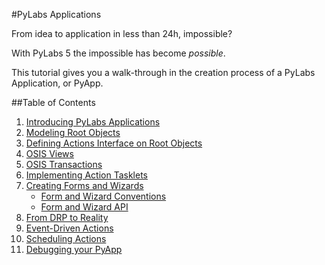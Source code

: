 #PyLabs Applications

From idea to application in less than 24h, impossible?

With PyLabs 5 the impossible has become *possible*.

This tutorial gives you a walk-through in the creation process of a PyLabs Application, or PyApp.


##Table of Contents

1. [Introducing PyLabs Applications](/sampleapp/#/doc/sampleapp)
2. [Modeling Root Objects](/sampleapp/#/doc/modeling)
3. [Defining Actions Interface on Root Objects](/sampleapp/#/doc/action)
4. [OSIS Views](/sampleapp/#/doc/osisviews)
5. [OSIS Transactions](/sampleapp/#/doc/osistransactions)
6. [Implementing Action Tasklets](/sampleapp/#/doc/actiontasklet)
7. [Creating Forms and Wizards](/sampleapp/#/doc/formwizardpractical)
    * [Form and Wizard Conventions](/sampleapp/#/doc/formwizardconventions)
    * [Form and Wizard API](/sampleapp/#/doc/formwizard)
8. [From DRP to Reality](/sampleapp/#/doc/reality)
9. [Event-Driven Actions](/sampleapp/#/doc/eventdrivenactions)
10. [Scheduling Actions](/sampleapp/#/doc/scheduling)
11. [Debugging your PyApp](/sampleapp/#/doc/pyappdebug)